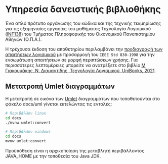 # Υπηρεσία δανειστικής βιβλιοθήκης

Ένα απλό πρότυπο οργάνωσης του κώδικα και της τεχνικής τεκμηρίωσης για τις εξαμηνιαίες εργασίες του μαθήματος Τεχνολογία Λογισμικού ([INF138](https://eclass.aueb.gr/courses/INF138/index.php)) του Τμήματος Πληροφορικής του Οικονομικού Πανεπιστημίου Αθηνών (Ο.Π.Α.).

Η τρέχουσα έκδοση του αποθετηρίου περιλαμβάνει την [προδιαγραφή των απαιτήσεων λογισμικού](docs/markdown/software-requirements.md) με προσαρμογή του `IEEE Std 830-1998` για την ενσωμάτωση απαιτήσεων σε μορφή περιπτώσεων χρήσης. Για περισσότερες λεπτομέρειες μπορείτε να ανατρέξετε στο βιβλίο [Μ Γιακουμάκης, Ν. Διαμαντίδης, Τεχνολογία Λογισμικού, UniBooks, 2021](https://www.softeng.gr).

## Μετατροπή Umlet διαγραμμάτων


Η μετατροπή σε εικόνα των [Umlet](https://umlet.com) διαγραμμάτων που τοποθετούνται στο φάκελο docs/uml γίνεται εκτελώντας τις εντολές:

```bash
# Περιβάλλον linux
cd docs
./mvnw umlet:convert
```

```bash
# Περιβάλλον windows
cd docs
mvnw umlet:convert
```

Προϋπόθεση είναι η αρχικοποίηση της μεταβλητή περιβάλλοντος JAVA_HOME με την τοποθεσία του Java JDK.
